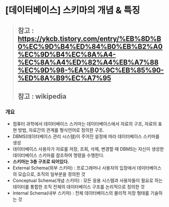 # [데이터베이스] 스키마의 개념 & 특징

>## 참고 : <https://ykcb.tistory.com/entry/%EB%8D%B0%EC%9D%B4%ED%84%B0%EB%B2%A0%EC%9D%B4%EC%8A%A4-%EC%8A%A4%ED%82%A4%EB%A7%88%EC%9D%98-%EA%B0%9C%EB%85%90-%ED%8A%B9%EC%A7%95>
>## 참고 : wikipedia

### 개요
- 컴퓨터 과학에서 데이터베이스 스키마는 데이터베이스에서 자료의 구조, 자료의 표현 방법, 자료간의 관계를
형식언어로 정의한 구조.
- DBMS(데이터베이스 관리 시스템)이 주어진 설정에 따라 데이터베이스 스키마를 생성
- 데이터베이스 사용자가 자료를 저장, 조회, 삭제, 변경할 때 DBMS는 자신이 생성한 데이터베이스 스키마를
참조하여 명령을 수행한다.
- **스키마는 3층 구조로 되어있다.**
- External Schema(외부 스키마) : 프로그래머나 사용자의 입장에서 데이터베이스의 모습으로, 조직의 일부분을
정의한 것
- Conceptual Schema(개념 스키마) : 모든 응용 시스템과 사용자들이 필요로 하는 데이터를 통합한 조직 전체의
데이터베이스 구조를 논리적으로 정의한 것
- Internal Schema(내부 스키마) : 전체 데이터베이스의 물리적 저장 형태를 기술하는 것
